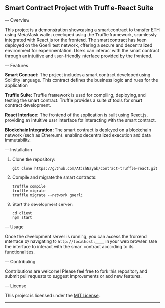## Smart Contract Project with Truffle-React Suite

-- Overview

This project is a demonstration showcasing a smart contract to transfer ETH using MetaMask wallet developed using the Truffle framework, seamlessly integrated with React.js for the frontend. The smart contract has been deployed on the Goerli test network, offering a secure and decentralized environment for experimentation. Users can interact with the smart contract through an intuitive and user-friendly interface provided by the frontend. 

-- Features

**Smart Contract:** The project includes a smart contract developed using Solidity language. This contract defines the business logic and rules for the application.
  
**Truffle Suite:** Truffle framework is used for compiling, deploying, and testing the smart contract. Truffle provides a suite of tools for smart contract development.
  
**React Interface:** The frontend of the application is built using React.js, providing an intuitive user interface for interacting with the smart contract.
  
**Blockchain Integration:** The smart contract is deployed on a blockchain network (such as Ethereum), enabling decentralized execution and data immutability.

-- Installation

1. Clone the repository:

    ```
    git clone https://github.com/AtishNayak/contract-truffle-react.git
    ```

2. Compile and migrate the smart contracts:

    ```
    truffle compile
    truffle migrate
    truffle migrate --network goerli
    ```

3. Start the development server:

    ```
    cd client
    npm start
    ```

-- Usage

Once the development server is running, you can access the frontend interface by navigating to `http://localhost:____` in your web browser. Use the interface to interact with the smart contract according to its functionalities.

-- Contributing

Contributions are welcome! Please feel free to fork this repository and submit pull requests to suggest improvements or add new features.

-- License

This project is licensed under the [MIT License](LICENSE).

---
